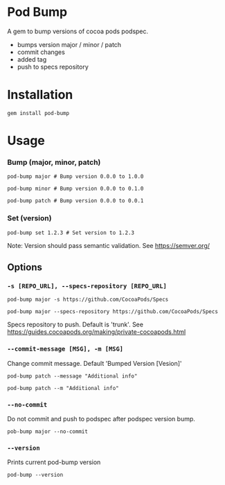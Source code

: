 # Pod Bump

A gem to bump versions of cocoa pods podspec.

 - bumps version major / minor / patch
 - commit changes
 - added tag
 - push to specs repository
 
# Installation
 
```
gem install pod-bump
```

# Usage

### Bump (major, minor, patch)

```
pod-bump major # Bump version 0.0.0 to 1.0.0
```

```
pod-bump minor # Bump version 0.0.0 to 0.1.0
```

```
pod-bump patch # Bump version 0.0.0 to 0.0.1
```

### Set (version)

```
pod-bump set 1.2.3 # Set version to 1.2.3  
```

Note: Version should pass semantic validation. See https://semver.org/

## Options

### `-s [REPO_URL], --specs-repository [REPO_URL]`

```
pod-bump major -s https://github.com/CocoaPods/Specs
```

```
pod-bump major --specs-repository https://github.com/CocoaPods/Specs
```

Specs repository to push. Default is 'trunk'. See https://guides.cocoapods.org/making/private-cocoapods.html

### `--commit-message [MSG], -m [MSG]`

Change commit message. Default 'Bumped Version [Vesion]'

```
pod-bump patch --message "Additional info"
```

```
pod-bump patch --m "Additional info"
```

### `--no-commit`

Do not commit and push to podspec after podspec version bump.

```
pob-bump major --no-commit
```

### `--version`

Prints current pod-bump version

```
pod-bump --version
```